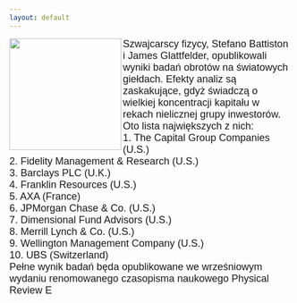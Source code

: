 ```yaml
---
layout: default
---
```

<img src="{{site.baseurl}}\articles\pictures\465.wallstreet.jpg"  align="left" width="200"><!--9--><p style="margin: 0px 0px 18px; font-size: 18px; font-family: Helvetica;">
Szwajcarscy fizycy, Stefano Battiston i James Glattfelder, opublikowali wyniki badań obrotów na światowych giełdach. Efekty analiz są zaskakujące, gdyż świadczą o wielkiej koncentracji kapitału w rekach nielicznej grupy inwestorów. Oto lista największych z nich:<br>1. The Capital Group Companies (U.S.)<br>
 2. Fidelity Management &amp; Research (U.S.)<br>
 3. Barclays PLC (U.K.)<br>
 4. Franklin Resources (U.S.)<br>
 5. AXA (France)<br>
 6. JPMorgan Chase &amp; Co. (U.S.)<br>
 7. Dimensional Fund Advisors (U.S.)<br>
 8. Merrill Lynch &amp; Co. (U.S.)<br>
 9. Wellington Management Company (U.S.)<br>
 10. UBS (Switzerland)<br>Pełne wynik badań będa opublikowane we wrześniowym wydaniu renomowanego czasopisma naukowego Physical Review E
 </p>